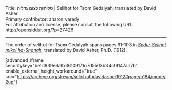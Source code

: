 <html>
<head></head>
<body>
Title: סליחות לצום גדליה | Seliḥot for Tsom Gedalyah, translated by David Asher<br />
Primary contributor: aharon.varady<br />
For attribution and license, please consult the following URL: <a href="http://opensiddur.org/?p=27426">http://opensiddur.org/?p=27426</a>
<p />
<hr />

The order of seliḥot for Tsom Gedalyah spans pages 91-103 in <em><a href="https://opensiddur.org/compilations/selihot/seder-selihot-mikol-ha-shanah-translated-by-david-asher-1912/">Seder Seliḥot mikol ha-Shanah</a></em>, translated by David Asher, Ph.D. (1912).

[advanced_iframe securitykey="be1d939e6a1b36109171c7d5503b34cf9147aa7b" enable_external_height_workaround="true" src="https://archive.org/stream/selichothdavidasher1912#page/n184/mode/2up"]
</body>
</html>